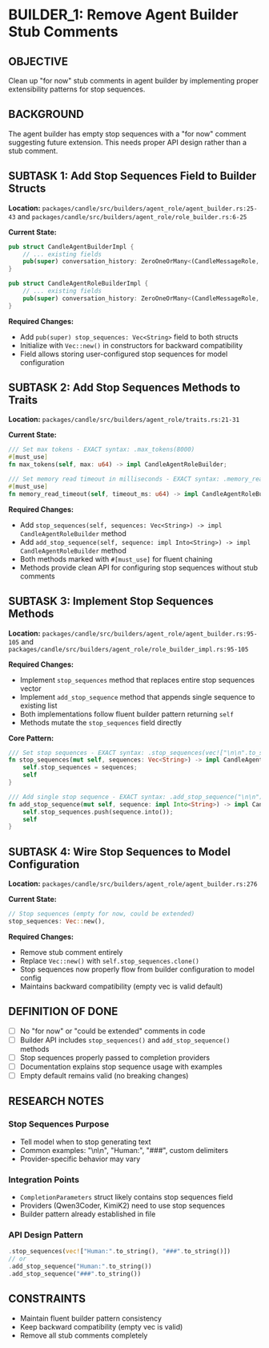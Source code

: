# BUILDER_1: Remove Agent Builder Stub Comments

## OBJECTIVE

Clean up "for now" stub comments in agent builder by implementing proper extensibility patterns for stop sequences.

## BACKGROUND

The agent builder has empty stop sequences with a "for now" comment suggesting future extension. This needs proper API design rather than a stub comment.

## SUBTASK 1: Add Stop Sequences Field to Builder Structs

**Location:** `packages/candle/src/builders/agent_role/agent_builder.rs:25-43` and `packages/candle/src/builders/agent_role/role_builder.rs:6-25`

**Current State:**
```rust
pub struct CandleAgentBuilderImpl {
    // ... existing fields
    pub(super) conversation_history: ZeroOneOrMany<(CandleMessageRole, String)>,
}

pub struct CandleAgentRoleBuilderImpl {
    // ... existing fields  
    pub(super) conversation_history: ZeroOneOrMany<(CandleMessageRole, String)>,
}
```

**Required Changes:**
- Add `pub(super) stop_sequences: Vec<String>` field to both structs
- Initialize with `Vec::new()` in constructors for backward compatibility
- Field allows storing user-configured stop sequences for model configuration

## SUBTASK 2: Add Stop Sequences Methods to Traits

**Location:** `packages/candle/src/builders/agent_role/traits.rs:21-31`

**Current State:**
```rust
/// Set max tokens - EXACT syntax: .max_tokens(8000)
#[must_use]
fn max_tokens(self, max: u64) -> impl CandleAgentRoleBuilder;

/// Set memory read timeout in milliseconds - EXACT syntax: .memory_read_timeout(5000)
#[must_use]
fn memory_read_timeout(self, timeout_ms: u64) -> impl CandleAgentRoleBuilder;
```

**Required Changes:**
- Add `stop_sequences(self, sequences: Vec<String>) -> impl CandleAgentRoleBuilder` method
- Add `add_stop_sequence(self, sequence: impl Into<String>) -> impl CandleAgentRoleBuilder` method
- Both methods marked with `#[must_use]` for fluent chaining
- Methods provide clean API for configuring stop sequences without stub comments

## SUBTASK 3: Implement Stop Sequences Methods

**Location:** `packages/candle/src/builders/agent_role/agent_builder.rs:95-105` and `packages/candle/src/builders/agent_role/role_builder_impl.rs:95-105`

**Required Changes:**
- Implement `stop_sequences` method that replaces entire stop sequences vector
- Implement `add_stop_sequence` method that appends single sequence to existing list
- Both implementations follow fluent builder pattern returning `self`
- Methods mutate the `stop_sequences` field directly

**Core Pattern:**
```rust
/// Set stop sequences - EXACT syntax: .stop_sequences(vec!["\n\n".to_string(), "###".to_string()])
fn stop_sequences(mut self, sequences: Vec<String>) -> impl CandleAgentRoleBuilder {
    self.stop_sequences = sequences;
    self
}

/// Add single stop sequence - EXACT syntax: .add_stop_sequence("\n\n")
fn add_stop_sequence(mut self, sequence: impl Into<String>) -> impl CandleAgentRoleBuilder {
    self.stop_sequences.push(sequence.into());
    self
}
```

## SUBTASK 4: Wire Stop Sequences to Model Configuration

**Location:** `packages/candle/src/builders/agent_role/agent_builder.rs:276`

**Current State:**
```rust
// Stop sequences (empty for now, could be extended)
stop_sequences: Vec::new(),
```

**Required Changes:**
- Remove stub comment entirely
- Replace `Vec::new()` with `self.stop_sequences.clone()`
- Stop sequences now properly flow from builder configuration to model config
- Maintains backward compatibility (empty vec is valid default)

## DEFINITION OF DONE

- [ ] No "for now" or "could be extended" comments in code
- [ ] Builder API includes `stop_sequences()` and `add_stop_sequence()` methods  
- [ ] Stop sequences properly passed to completion providers
- [ ] Documentation explains stop sequence usage with examples
- [ ] Empty default remains valid (no breaking changes)

## RESEARCH NOTES

### Stop Sequences Purpose
- Tell model when to stop generating text
- Common examples: "\n\n", "Human:", "###", custom delimiters
- Provider-specific behavior may vary

### Integration Points
- `CompletionParameters` struct likely contains stop sequences field
- Providers (Qwen3Coder, KimiK2) need to use stop sequences
- Builder pattern already established in file

### API Design Pattern
```rust
.stop_sequences(vec!["Human:".to_string(), "###".to_string()])
// or
.add_stop_sequence("Human:".to_string())
.add_stop_sequence("###".to_string())
```

## CONSTRAINTS

- Maintain fluent builder pattern consistency
- Keep backward compatibility (empty vec is valid)
- Remove all stub comments completely
